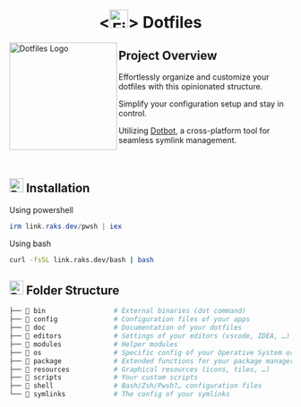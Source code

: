 <h1 align="center">
  <<img src="https://github.com/Rakioth/Dotfiles/assets/75569411/fdd1f10e-f2e9-452f-af4f-b37ff5e783fb" alt="File Folder" width="33"/>> Dotfiles
</h1>

<img src="https://github.com/Rakioth/Dotfiles/assets/75569411/16f356ab-0324-420b-a89b-c5e4db8ba4af" alt="Dotfiles Logo" align="left" width="192"/>

## Project Overview

Effortlessly organize and customize your dotfiles with this opinionated structure.

Simplify your configuration setup and stay in control.

Utilizing [Dotbot](https://github.com/anishathalye/dotbot), a cross-platform tool for seamless symlink management.

<br/>

## <img src="https://github.com/Rakioth/Dotfiles/assets/75569411/a2604e26-58d1-49d8-8445-73b34610a0a6" alt="Rocket" width="25"/> Installation

Using powershell

```powershell
irm link.raks.dev/pwsh | iex
```

Using bash

```bash
curl -fsSL link.raks.dev/bash | bash
```

## <img src="https://github.com/Rakioth/Dotfiles/assets/75569411/21cd31b4-955c-44ca-a35f-32b6f74278be" alt="Palm Tree" width="25"/> Folder Structure

```bash
├── 📁 bin                 # External binaries (dot command)
├── 📁 config              # Configuration files of your apps
├── 📁 doc                 # Documentation of your dotfiles
├── 📁 editors             # Settings of your editors (vscode, IDEA, …)
├── 📁 modules             # Helper modules
├── 📁 os                  # Specific config of your Operative System or apps
├── 📁 package             # Extended functions for your package manager
├── 📁 resources           # Graphical resources (icons, tiles, …)
├── 📁 scripts             # Your custom scripts
├── 📁 shell               # Bash/Zsh/Pwsh?… configuration files
└── 📁 symlinks            # The config of your symlinks
```
